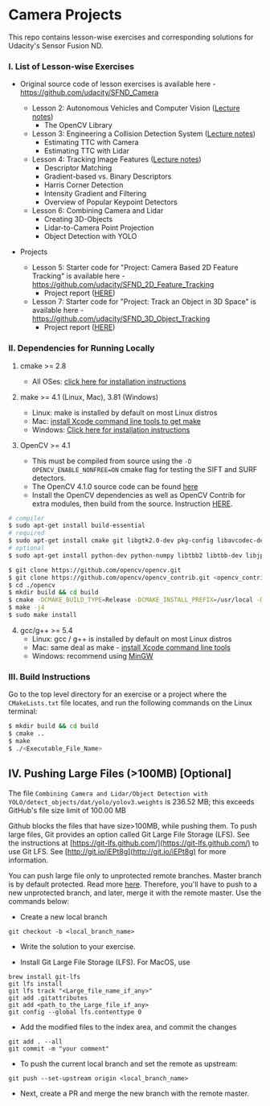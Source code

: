 # Camera Projects

This repo contains lesson-wise exercises and corresponding solutions for Udacity's Sensor Fusion ND. 



### I. List of Lesson-wise Exercises

- Original source code of lesson exercises is available here - https://github.com/udacity/SFND_Camera
    * Lesson 2: Autonomous Vehicles and Computer Vision ([Lecture notes](../lectures/lec2-1-av-and-opencv.md))
        + The OpenCV Library
    * Lesson 3: Engineering a Collision Detection System ([Lecture notes](../lectures/lec2-2-collision-detection-system.md))
        + Estimating TTC with Camera
        + Estimating TTC with Lidar
    * Lesson 4: Tracking Image Features ([Lecture notes](../lectures/lec2-3-track-image-features.md))
        + Descriptor Matching
        + Gradient-based vs. Binary Descriptors
        + Harris Corner Detection
        + Intensity Gradient and Filtering
        + Overview of Popular Keypoint Detectors
    * Lesson 6: Combining Camera and Lidar
        + Creating 3D-Objects
        + Lidar-to-Camera Point Projection
        + Object Detection with YOLO

- Projects
    * Lesson 5: Starter code for "Project: Camera Based 2D Feature Tracking" is available here - https://github.com/udacity/SFND_2D_Feature_Tracking
        + Project report ([HERE](./Lesson-5-Project-2D-Feature-Tracking/README.md))
    * Lesson 7: Starter code for "Project: Track an Object in 3D Space" is available here - https://github.com/udacity/SFND_3D_Object_Tracking
        + Project report ([HERE](./Lesson-7-Project-3D-Object-Tracking/README.md))



### II. Dependencies for Running Locally

1. cmake >= 2.8
    * All OSes: [click here for installation instructions](https://cmake.org/install/)

2. make >= 4.1 (Linux, Mac), 3.81 (Windows)
    * Linux: make is installed by default on most Linux distros
    * Mac: [install Xcode command line tools to get make](https://developer.apple.com/xcode/features/)
    * Windows: [Click here for installation instructions](http://gnuwin32.sourceforge.net/packages/make.htm)

3. OpenCV >= 4.1
    * This must be compiled from source using the `-D OPENCV_ENABLE_NONFREE=ON` cmake flag for testing the SIFT and SURF detectors.
    * The OpenCV 4.1.0 source code can be found [here](https://github.com/opencv/opencv/tree/4.1.0)
    * Install the OpenCV dependencies as well as OpenCV Contrib for extra modules, then build from the source. Instruction [HERE](http://techawarey.com/programming/install-opencv-c-c-in-ubuntu-18-04-lts-step-by-step-guide/).
```bash
# compiler
$ sudo apt-get install build-essential
# required
$ sudo apt-get install cmake git libgtk2.0-dev pkg-config libavcodec-dev libavformat-dev libswscale-dev libcanberra-gtk-module
# optional
$ sudo apt-get install python-dev python-numpy libtbb2 libtbb-dev libjpeg-dev libpng-dev libtiff-dev libdc1394-22-dev

$ git clone https://github.com/opencv/opencv.git
$ git clone https://github.com/opencv/opencv_contrib.git <opencv_contrib_dir>
$ cd ./opencv
$ mkdir build && cd build
$ cmake -DCMAKE_BUILD_TYPE=Release -DCMAKE_INSTALL_PREFIX=/usr/local -DOPENCV_EXTRA_MODULES_PATH=<opencv_contrib_dir>/modules -DOPENCV_ENABLE_NONFREE=ON ..
$ make -j4
$ sudo make install
```

4. gcc/g++ >= 5.4 
    * Linux: gcc / g++ is installed by default on most Linux distros
    * Mac: same deal as make - [install Xcode command line tools](https://developer.apple.com/xcode/features/)
    * Windows: recommend using [MinGW](http://www.mingw.org/)



### III. Build Instructions

Go to the top level directory for an exercise or a project where the `CMakeLists.txt` file locates, and run the following commands on the Linux terminal:
```bash
$ mkdir build && cd build
$ cmake ..
$ make
$ ./<Executable_File_Name>
```



## IV. Pushing Large Files (>100MB) [Optional]

The file `Combining Camera and Lidar/Object Detection with YOLO/detect_objects/dat/yolo/yolov3.weights` is 236.52 MB; this exceeds GitHub's file size limit of 100.00 MB

Github blocks the files that have size>100MB, while pushing them. To push large files, Git provides an option called Git Large File Storage (LFS). See the instructions at [https://git-lfs.github.com/](https://git-lfs.github.com/) to use Git LFS. See [http://git.io/iEPt8g](http://git.io/iEPt8g) for more information.

You can push large file only to unprotected remote branches. Master branch is by default protected. Read more [here](https://docs.github.com/en/github/administering-a-repository/about-protected-branches). Therefore, you'll have to push to a new unprotected branch, and later, merge it with the remote master. Use the commands below:

* Create a new local branch
```
git checkout -b <local_branch_name>
```

* Write the solution to your exercise. 

* Install Git Large File Storage (LFS). For MacOS, use
```
brew install git-lfs
git lfs install
git lfs track "<Large_file_name_if_any>"
git add .gitattributes
git add <path_to_the_Large_file_if_any>
git config --global lfs.contenttype 0

```

* Add the modified files to the index area, and commit the changes
```
git add . --all   
git commit -m "your comment"
```
* To push the current local branch and set the remote as upstream:
```
git push --set-upstream origin <local_branch_name>
```

* Next, create a PR and merge the new branch with the remote master.